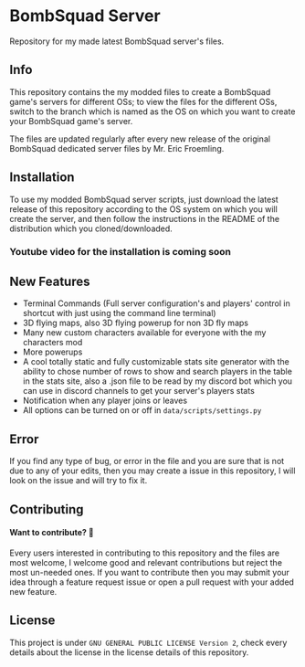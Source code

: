 # BombSquad Server
Repository for my made latest BombSquad server's files.

## Info
This repository contains the my modded files to create a BombSquad game's servers for different OSs; to view the files for the different OSs, switch to the branch which is named as the OS on which you want to create your BombSquad game's server.

The files are updated regularly after every new release of the original BombSquad dedicated server files by Mr. Eric Froemling.

## Installation
To use my modded BombSquad server scripts, just download the latest release of this repository according to the OS system on which you will create the server, and then follow the instructions in the README of the distribution which you cloned/downloaded.

### Youtube video for the installation is coming soon

## New Features
- Terminal Commands (Full server configuration's and players' control in shortcut with just using the command line terminal)
- 3D flying maps, also 3D flying powerup for non 3D fly maps
- Many new custom characters available for everyone with the my characters mod
- More powerups
- A cool totally static and fully customizable stats site generator with the ability to chose number of rows to show and search players in the table in the stats site, also a .json file to be read by my discord bot which you can use in discord channels to get your server's players stats
- Notification when any player joins or leaves
- All options can be turned on or off in `data/scripts/settings.py`

## Error
If you find any type of bug, or error in the file and you are sure that is not due to any of your edits, then you may create a issue in this repository, I will look on the issue and will try to fix it.

## Contributing
#### Want to contribute? :tada:
Every users interested in contributing to this repository and the files are most welcome, I welcome good and relevant contributions but reject the most un-needed ones. If you want to contribute then you may submit your idea through a feature request issue or open a pull request with your added new feature.

## License
This project is under `GNU GENERAL PUBLIC LICENSE Version 2`, check every details about the license in the license details of this repository.
